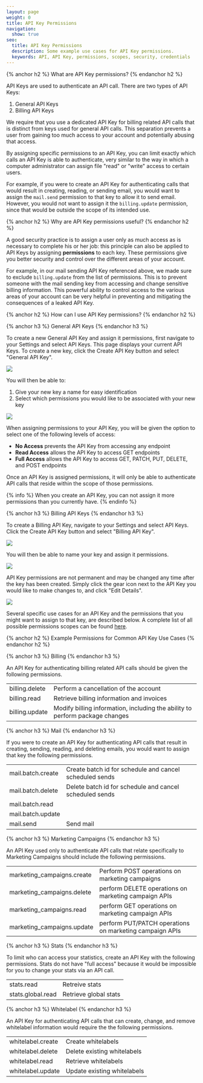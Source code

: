 ```yaml
---
layout: page
weight: 0
title: API Key Permissions
navigation:
  show: true
seo:
  title: API Key Permissions
  description: Some example use cases for API Key permissions.
  keywords: API, API Key, permissions, scopes, security, credentials
---
```

{% anchor h2 %}
What are API Key permissions?
{% endanchor h2 %}

API Keys are used to authenticate an API call. There are two types of API Keys:

1. General API Keys
2. Billing API Keys

We require that you use a dedicated API Key for billing related API calls that is distinct from keys used for general API calls. This separation prevents a user from gaining too much access to your account and potentially abusing that access.

By assigning specific permissions to an API Key, you can limit exactly which calls an API Key is able to authenticate, very similar to the way in which a computer administrator can assign file "read" or "write" access to certain users.

For example, if you were to create an API Key for authenticating calls that would result in creating, reading, or sending email, you would want to assign the `mail.send` permission to that key to allow it to send email. However, you would not want to assign it the `billing.update` permission, since that would be outside the scope of its intended use.

{% anchor h2 %}
Why are API Key permissions useful?
{% endanchor h2 %}

A good security practice is to assign a user only as much access as is necessary to complete his or her job: this principle can also be applied to API Keys by assigning **permissions** to each key. These permissions give you better security and control over the different areas of your account.

For example, in our mail sending API Key referenced above, we made sure to exclude `billing.update` from the list of permissions. This is to prevent someone with the mail sending key from accessing and change sensitive billing information. This powerful ability to control access to the various areas of your account can be very helpful in preventing and mitigating the consequences of a leaked API Key.

{% anchor h2 %}
How can I use API Key permissions?
{% endanchor h2 %}

{% anchor h3 %}
General API Keys
{% endanchor h3 %}

To create a new General API Key and assign it permissions, first navigate to your Settings and select API Keys. This page displays your current API Keys. To create a new key, click the Create API Key button and select "General API Key".

![]({{root_url}}/images/select_general_api_key.png)

You will then be able to:

1. Give your new key a name for easy identification
2. Select which permissions you would like to be associated with your new key

![]({{root_url}}/images/select_general_api_key_permissions.png)

When assigning permissions to your API Key, you will be given the option to select one of the following levels of access:

* **No Access** prevents the API Key from accessing any endpoint
* **Read Access** allows the API Key to access GET endpoints
* **Full Access** allows the API Key to access GET, PATCH, PUT, DELETE, and POST endpoints

Once an API Key is assigned permissions, it will only be able to authenticate API calls that reside within the scope of those permissions.

{% info %}
When you create an API Key, you can not assign it more permissions than you currently have.
{% endinfo %}

{% anchor h3 %}
Billing API Keys
{% endanchor h3 %}

To create a Billing API Key, navigate to your Settings and select API Keys. Click the Create API Key button and select "Billing API Key".

![]({{root_url}}/images/select_billing_api_key.png)

You will then be able to name your key and assign it permissions.

![]({{root_url}}/images/select_billing_api_key_permissions.png)

API Key permissions are not permanent and may be changed any time after the key has been created. Simply click the gear icon next to the API Key you would like to make changes to, and click "Edit Details".

![]({{root_url}}/images/editing_api_keys.png)

Several specific use cases for an API Key and the permissions that you might want to assign to that key, are described below. A complete list of all possible permissions scopes can be found [here]({{root_url}}/API_Reference/Web_API_v3/API_Keys/api_key_permissions_list.html).

{% anchor h2 %}
Example Permissions for Common API Key Use Cases
{% endanchor h2 %}

{% anchor h3 %}
Billing
{% endanchor h3 %}

An API Key for authenticating billing related API calls should be given the following permissions.

<table class="table table-bordered table-striped">
   <tbody>
      <tr>
         <td>billing.delete</td>
         <td>Perform a cancellation of the account</td>
      </tr>
      <tr>
         <td>billing.read</td>
         <td>Retrieve billing information and invoices</td>
      </tr>
      <tr>
         <td>billing.update</td>
         <td>Modify billing information, including the ability to perform package changes</td>
      </tr>
   </tbody>
</table>

{% anchor h3 %}
Mail
{% endanchor h3 %}

If you were to create an API Key for authenticating API calls that result in creating, sending, reading, and deleting emails, you would want to assign that key the following permissions.

<table class="table table-bordered table-striped">
   <tbody>
      <tr>
         <td>mail.batch.create</td>
         <td>Create batch id for schedule and cancel scheduled sends</td>
      </tr>
      <tr>
         <td>mail.batch.delete</td>
         <td>Delete batch id for schedule and cancel scheduled sends</td>
      </tr>
      <tr>
         <td>mail.batch.read</td>
         <td></td>
      </tr>
      <tr>
         <td>mail.batch.update</td>
         <td></td>
      </tr>
      <tr>
         <td>mail.send</td>
         <td>Send mail</td>
      </tr>
   </tbody>
</table>

{% anchor h3 %}
Marketing Campaigns
{% endanchor h3 %}

An API Key used only to authenticate API calls that relate specifically to Marketing Campaigns should include the following permissions.

<table class="table table-bordered table-striped">
   <tbody>
      <tr>
         <td>marketing_campaigns.create</td>
         <td>Perform POST operations on marketing campaigns</td>
      </tr>
      <tr>
         <td>marketing_campaigns.delete</td>
         <td>perform DELETE operations on marketing campaign APIs</td>
      </tr>
      <tr>
         <td>marketing_campaigns.read</td>
         <td>perform GET operations on marketing campaign APIs</td>
      </tr>
      <tr>
         <td>marketing_campaigns.update</td>
         <td>perform PUT/PATCH operations on marketing campaign APIs</td>
      </tr>
   </tbody>
</table>

{% anchor h3 %}
Stats
{% endanchor h3 %}

To limit who can access your statistics, create an API Key with the following permissions. Stats do not have "full access" because it would be impossible for you to change your stats via an API call.

<table class="table table-bordered table-striped">
   <tbody>
      <tr>
         <td>stats.read</td>
         <td>Retreive stats</td>
      </tr>
      <tr>
         <td>stats.global.read</td>
         <td>Retrieve global stats</td>
      </tr>
   </tbody>
</table>

{% anchor h3 %}
Whitelabel
{% endanchor h3 %}

An API Key for authenticating API calls that can create, change, and remove whitelabel information would require the the following permissions.

<table class="table table-bordered table-striped">
   <tbody>
      <tr>
         <td>whitelabel.create</td>
         <td>Create whitelabels</td>
      </tr>
      <tr>
         <td>whitelabel.delete</td>
         <td>Delete existing whitelabels</td>
      </tr>
      <tr>
         <td>whitelabel.read</td>
         <td>Retrieve whitelabels</td>
      </tr>
      <tr>
         <td>whitelabel.update</td>
         <td>Update existing whitelabels</td>
      </tr>
   </tbody>
</table>

